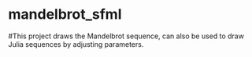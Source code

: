 # mandelbrot_sfml
#This project draws the Mandelbrot sequence, can also be used to draw Julia sequences by adjusting parameters.
